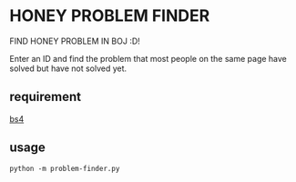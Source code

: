 # HONEY PROBLEM FINDER
FIND HONEY PROBLEM IN BOJ :D!

Enter an ID and find the problem that most people on the same page have solved but have not solved yet.

## requirement

[bs4](https://pypi.org/project/beautifulsoup4/)

## usage
```
python -m problem-finder.py
```
